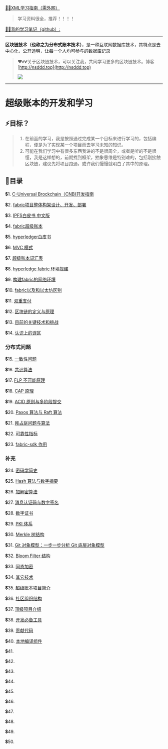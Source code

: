 [😶‍🌫️XML学习指南（需外网）](https://www.w3schools.com/xml/default.asp)

>   学习资料很全，推荐！！！！

[😶‍🌫️我的学习笔记（github）:](https://github.com/3293172751/golang-rearn)

---

**区块链技术（也称之为分布式账本技术）**，是一种互联网数据库技术，其特点是去中心化，公开透明，让每一个人均可参与的数据库记录

>   ❤️💕💕关于区块链技术，可以关注我，共同学习更多的区块链技术。博客[http://nsddd.top](http://nsddd.top)
>
>   <a href="https://wakatime.com/@3293172751/projects/hngzsvjxqc?start=2022-03-30&end=2022-04-05" title="我的区块链代码时长"> <img src="https://wakatime.com/badge/user/c445b3c6-a2bc-43a2-a24a-0828a17244b4/project/79cf7f10-4f61-42b7-92a8-dfc71cb99f4c.svg"> </a>

---

# 超级账本的开发和学习



## ⚡目标？

> 1. 在前面的学习，我是按照通过完成某一个目标来进行学习的，包括编程，便是为了实现某一个项目而去学习未知的知识。
> 2. 可能在我们学习中有很多东西我讲的不是很周全，或者是听的不是很懂，我是这样想的，前期找到框架，抽象思维是特别难的，包括刚接触区块链，建议先将项目跑通，或许我们慢慢就明白了其中的原理。



## 📃目录

💲1. [C-Universal Brockchain（CNB)开发指南](markdown/1.md)

💲2. [fabric项目整体构架设计、开发、部署](markdown/2.md)

💲3. [IPFS白皮书 中文版](markdown/3.md)

💲4. [fabric超级账本](markdown/4.md)

💲5. [hyperledger白皮书](markdown/5.md)

💲6. [MVC 模式](markdown/6.md)

💲7. [超级账本词汇表](markdown/7.md)

💲8. [hyperledge fabric 环境搭建](markdown/8.md)

💲9. [构建fabric的网络环境](markdown/9.md)

💲10. [fabric以及和以太坊区别](markdown/10.md)

💲11. [双重支付](markdown/11.md)

💲12. [区块链的定义与原理](markdown/12.md)

💲13. [目前的关键技术和挑战](markdown/13.md)

💲14. [认识上的误区](markdown/14.md)



### 分布式问题

💲15. [一致性问题](markdown/15.md)

💲16. [共识算法](markdown/16.md)

💲17. [FLP 不可能原理](markdown/17.md)

💲18. [CAP 原理](markdown/18.md)

💲19. [ACID 原则与多阶段提交](markdown/19.md)

💲20. [Paxos 算法与 Raft 算法](markdown/20.md)

💲21. [拜占庭问题与算法](markdown/21.md)

💲22. [可靠性指标](markdown/22.md)

💲23. [fabric-sdk 作用](markdown/23.md)



### 补充

💲24. [密码学简史](markdown/24.md)

💲25. [Hash 算法与数字摘要](markdown/25.md)

💲26. [加解密算法](markdown/26.md)

💲27. [消息认证码与数字签名](markdown/27.md)

💲28. [数字证书](markdown/28.md)

💲29. [PKI 体系](markdown/29.md)

💲30. [Merkle 树结构](markdown/30.md)

💲31. [Git 对象模型：一步一步分析 Git 底层对象模型](markdown/31.md)

💲32. [Bloom Filter 结构](markdown/32.md)

💲33. [同态加密](markdown/33.md)

💲34. [其它技术](markdown/34.md)

💲35. [超级账本项目简介](markdown/35.md)

💲36. [社区组织结构](markdown/36.md)

💲37. [顶级项目介绍](markdown/37.md)

💲38. [开发必备工具](markdown/38.md)

💲39. [贡献代码](markdown/39.md)

💲40. [本地编译组件](markdown/40.md)

💲41. [](markdown/41.md)

💲42. [](markdown/42.md)

💲43. [](markdown/43.md)

💲44. [](markdown/44.md)

💲45. [](markdown/45.md)

💲46. [](markdown/46.md)

💲47. [](markdown/47.md)

💲48. [](markdown/48.md)

💲49. [](markdown/49.md)

💲50. [](markdown/50.md)

